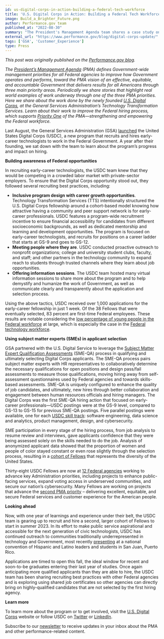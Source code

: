 ```yaml
---
id: us-digital-corps-in-action-building-a-federal-tech-workforce
title: 'U.S. Digital Corps in Action: Building a Federal Tech Workforce'
image: Build_a_Brighter_Future.png
author: Performance.gov team
published_at: "2022-08-30"
summary: "The President's Management Agenda team shares a case study on the U.S. Digital Corps, highlighting how USDC supports two pillars of the PMA — strengthening and empowering the federal workforce and delivering excellent, equitable, and secure customer experiences for the American people."
external_url: "https://www.performance.gov/blog/digital-corps-update/"
tags: ['GSA', 'Customer_Experience']
type: Press
---
```

*This post was originally published on the [Performance.gov blog](https://www.performance.gov/blog/digital-corps-update/).*

*The [President’s Management Agenda](https://www.performance.gov/pma/) (PMA) defines Government-wide management priorities for all Federal agencies to improve how Government operates and performs, toward the PMA vision of an effective, equitable, and accountable Government that delivers results for all Americans through three main priority areas. Periodically we share stories that highlight real world examples of work underway through one of the three PMA priorities. Here we share about the work done by the newly founded [U.S. Digital Corps](https://digitalcorps.gsa.gov/), at the General Services Administration’s Technology Transformation Services. Learn about their work to improve the Federal hiring process, which supports [Priority One](https://www.performance.gov/pma/workforce/) of the PMA—strengthening and empowering the Federal workforce.*

Last August, the General Services Administration (GSA) [launched](https://www.gsa.gov/about-us/newsroom/news-releases/biden-administration-launches-us-digital-corps-to-recruit-the-next-generation-of-technology-talent-to-federal-service-08302021) the United States Digital Corps (USDC), a new program that recruits and hires early-career technologists to work in the Federal Government. A year after their founding, we sat down with the team to learn about the program’s progress and impact on hiring.

**Building awareness of Federal opportunities**

In recruiting early-career technologists, the USDC team knew that they would be competing in a crowded labor market with private-sector employers. To ensure that the Digital Corps opportunity stood out, they followed several recruiting best practices, including:

* **Inclusive program design with career growth opportunities**. Technology Transformation Services (TTS) intentionally structured the U.S. Digital Corps fellowship around a cohort-based model knowing how attractive having a community and peer support network is for early-career professionals. USDC features a program-wide recruitment incentive to ensure financial accessibility for candidates from different socioeconomic backgrounds, as well as dedicated mentorship and learning and development opportunities. The program is focused on early-career technologists, and recruits for positions on a career ladder that starts at GS-9 and goes to GS-12.
* **Meeting people where they are**. USDC conducted proactive outreach to nonprofit organizations; college and university student clubs, faculty, and staff; and other partners in the technology community to expand reach to students through trusted channels where they learn about job opportunities.
* **Offering information sessions**. The USDC team hosted many virtual information sessions to share more about the program and to help demystify and humanize the work of Government, as well as communicate clearly and transparently about the application and selection process.

Using the above tactics, USDC received over 1,000 applications for the early-career fellowship in just 1 week. Of the 38 Fellows that were eventually selected, 83 percent are first-time Federal employees. These results are notable considering the [low percentage of young people in the Federal workforce](https://www.performance.gov/pma/workforce/#:~:text=The%20Federal%20workforce%20seeks%20to%20draw%20from%20all%20age%20groups) at large, which is especially the case in the [Federal technology workforce](https://www.cio.gov/assets/resources/Future_of_Federal_IT_Workforce_Update_Public_Version.pdf).

**Using subject matter experts (SMEs) in applicant selection**

GSA partnered with the U.S. Digital Service to leverage the [Subject Matter Expert Qualification Assessments](https://www.performance.gov/cx/blog/CX-hiring-pilot/) (SME-QA) process in qualifying and ultimately selecting Digital Corps applicants. The SME-QA process pairs subject matter experts with HR representatives to collaboratively determine the necessary qualifications for open positions and design pass/fail assessments to measure those qualifications, moving hiring away from self-assessment questionnaires used by Federal agencies and towards skills-based assessments. SME-QA is uniquely configured to enhance the quality of job candidates, and ultimately, new hires through better collaboration and engagement between human resources officials and hiring managers. The Digital Corps was the first SME-QA hiring action that focused on early-career professionals—USDC postings were at the GS-9 level, compared to GS-13 to GS-15 for previous SME-QA postings. Five parallel postings were available, one for each [USDC skill track](https://digitalcorps.gsa.gov/opportunity/#tracks): software engineering, data science and analytics, product management, design, and cybersecurity.

SME participation in every stage of the hiring process, from job analysis to resume review and interviews, gave applicants confidence that they were being assessed solely on the skills needed to do the job. Analysis of anonymized applicant data showed that the proportion of women and people of color stayed constant or even rose slightly through the selection process, resulting in a [cohort of Fellows](https://digitalcorps.gsa.gov/fellows/) that represents the diversity of the United States.

Thirty-eight USDC Fellows are now at [12 Federal agencies](https://digitalcorps.gsa.gov/projects/) working to advance key Administration priorities, including projects to enhance public-facing services, expand voting access in underserved communities, and secure our nation’s cybersecurity. Many Fellows are working on projects that advance the [second PMA priority](https://www.performance.gov/pma/cx/) – delivering excellent, equitable, and secure Federal services and customer experience for the American people.

**Looking ahead**

Now, with one year of learnings and experience under their belt, the USDC team is gearing up to recruit and hire a second, larger cohort of Fellows to start in summer 2023. In its effort to make public service aspirational and accessible for the next generation of civic technologists, USDC has continued outreach to communities traditionally underrepresented in technology and Government, most recently [presenting](https://twitter.com/USDigitalCorps/status/1549847644431851520) at a national convention of Hispanic and Latino leaders and students in San Juan, Puerto Rico.

Applications are timed to open this fall, the ideal window for recent and soon-to-be graduates entering their last year of studies. Once again anticipating more qualified applicants than they are able to hire, the USDC team has been sharing recruiting best practices with other Federal agencies and is exploring using shared job certificates so other agencies can directly bring on highly-qualified candidates that are not selected by the first hiring agency.

**Learn more**

To learn more about the program or to get involved, visit the [U.S. Digital Corps](https://digitalcorps.gsa.gov/) website or follow USDC on [Twitter](https://twitter.com/usdigitalcorps) or [LinkedIn](https://www.linkedin.com/company/us-digital-corps).

Subscribe to our [newsletter](https://public.govdelivery.com/accounts/USGSA/subscriber/new?topic_id=USGSA_916) to receive updates in your inbox about the PMA and other performance-related content.



